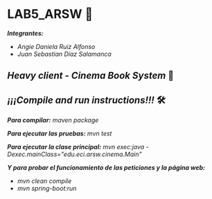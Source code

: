 # LAB5_ARSW 🚀
**_Integrantes:_**


* _Angie Daniela Ruiz Alfonso_
* _Juan Sebastian Díaz Salamanca_ 
## _Heavy client - Cinema Book System_ 🎥
## _¡¡¡Compile and run instructions!!!_ 🛠️
**_Para compilar:_**
_maven package_


**_Para ejecutar las pruebas:_**
_mvn test_


**_Para ejecutar la clase principal:_** 
_mvn exec:java -Dexec.mainClass="edu.eci.arsw.cinema.Main"_


**_Y para probar el funcionamiento de las peticiones y la página web:_**
 * _mvn clean compile_
 * _mvn spring-boot:run_
